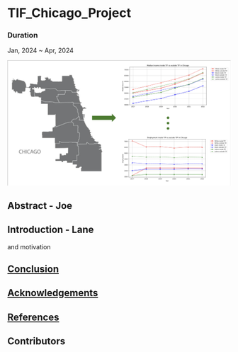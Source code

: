 # TIF_Chicago_Project
### Duration
Jan, 2024 ~ Apr, 2024

![Intro](/_asset/img/intro.png)

## Abstract - Joe


## Introduction - Lane
and motivation


<!-- ## Conclusion and Limitations - Joe -->
## [Conclusion](./Documentation/Conclusion.md)

<!-- ## Acknowledgements - Lane -->
## [Acknowledgements](./Documentation/Acknowledgment.md)

<!-- ## References - All -->
## [References](./Documentation/Reference.md)

## Contributors

